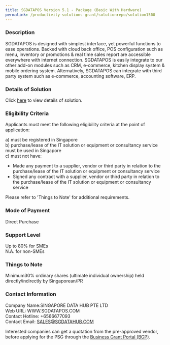 ```yaml
---
title: SGDATAPOS Version 5.1 - Package (Basic With Hardware)
permalink: /productivity-solutions-grant/solutionrepo/solution1500
---
```


### Description

SGDATAPOS is designed with simplest interface, yet powerful functions to ease operations.
Backed with cloud back office, POS configuration such as menu, inventory or promotions & real time sales report are accessible everywhere with internet connection.
SGDATAPOS is easily integrate to our other add-on modules such as CRM, e-commerce, kitchen display system & mobile ordering system.
Alternatively, SGDATAPOS can integrate with third party system such as e-commerce, accounting software, ERP.

### Details of Solution

Click <a href='https://www.gobusiness.gov.sg/images/psg/Desensitised_Singapore_Data_Hub_Annex_3_CR_wef_2_Sept_2021_Part_1.pdf' target='_blank' rel='noopener'>here</a> to view details of solution.

### Eligibility Criteria

Applicants must meet the following eligibility criteria at the point of application:

a) must be registered in Singapore <br>
b) purchase/lease of the IT solution or equipment or consultancy service must be used in Singapore <br>
c) must not have:
- Made any payment to a supplier, vendor or third party in relation to the purchase/lease of the IT solution or equipment or consultancy service
- Signed any contract with a supplier, vendor or third party in relation to the purchase/lease of the IT solution or equipment or consultancy service

Please refer to 'Things to Note' for additional requirements.

### Mode of Payment
Direct Purchase

### Support Level
Up to 80% for SMEs <br>
N.A. for non-SMEs

### Things to Note
Minimum30% ordinary shares (ultimate individual ownership) held directly/indirectly by Singaporean/PR

### Contact Information
Company Name:SINGAPORE DATA HUB PTE LTD <br>Web URL: WWW.SGDATAPOS.COM <br>Contact Hotline: +6566677093 <br>Contact Email: SALES@SGDATAHUB.COM <br>

Interested companies can get a quotation from the pre-approved vendor, before applying for the PSG through the <a target='_blank' rel='noopener' href='https://www.businessgrants.gov.sg/'>Business Grant Portal (BGP)</a>.
